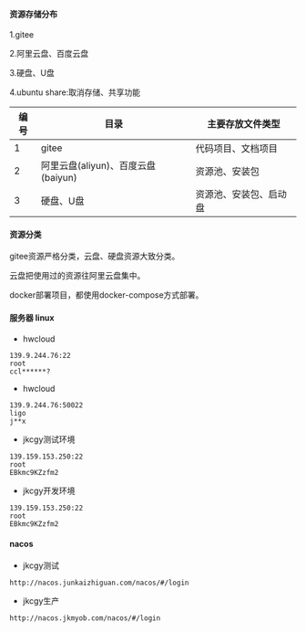 #### 资源存储分布

1.gitee

2.阿里云盘、百度云盘

3.硬盘、U盘

4.ubuntu share:取消存储、共享功能

| 编号 | 目录                               | 主要存放文件类型       |
| ---- | ---------------------------------- | ---------------------- |
| 1    | gitee                              | 代码项目、文档项目     |
| 2    | 阿里云盘(aliyun)、百度云盘(baiyun) | 资源池、安装包         |
| 3    | 硬盘、U盘                          | 资源池、安装包、启动盘 |

#### 资源分类

gitee资源严格分类，云盘、硬盘资源大致分类。

云盘把使用过的资源往阿里云盘集中。

docker部署项目，都使用docker-compose方式部署。

#### 服务器 linux
- hwcloud

```
139.9.244.76:22
root
ccl******?
```

- hwcloud

```
139.9.244.76:50022
ligo
j**x
```

- jkcgy测试环境

```
139.159.153.250:22
root
EBkmc9KZzfm2
```

- jkcgy开发环境

```
139.159.153.250:22
root
EBkmc9KZzfm2
```

#### nacos

- jkcgy测试

```
http://nacos.junkaizhiguan.com/nacos/#/login
```

- jkcgy生产

```
http://nacos.jkmyob.com/nacos/#/login
```

